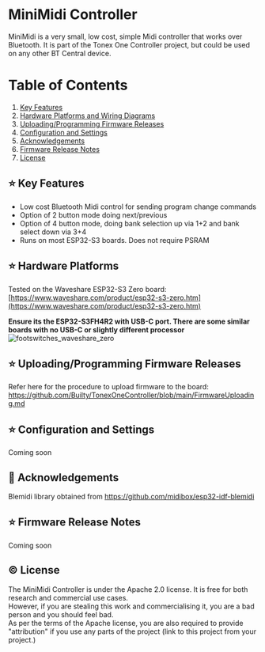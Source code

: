 # MiniMidi Controller

MiniMidi is a very small, low cost, simple Midi controller that works over Bluetooth.
It is part of the Tonex One Controller project, but could be used on any other BT Central device.

# Table of Contents
 1. [Key Features](#key_features)
 2. [Hardware Platforms and Wiring Diagrams](#hardware_platforms)
 3. [Uploading/Programming Firmware Releases](#firmware_uploading)
 4. [Configuration and Settings](#config)
 5. [Acknowledgements](#acknowledgements)
 6. [Firmware Release Notes](#release_notes)
 7. [License](#license)

## ⭐ Key Features <a name="key_features"></a>
- Low cost Bluetooth Midi control for sending program change commands
- Option of 2 button mode doing next/previous
- Option of 4 button mode, doing bank selection up via 1+2 and bank select down via 3+4
- Runs on most ESP32-S3 boards. Does not require PSRAM

## ⭐ Hardware Platforms <a name="hardware_platforms"></a>
Tested on the Waveshare ESP32-S3 Zero board:
[https://www.waveshare.com/product/esp32-s3-zero.htm](https://www.waveshare.com/product/esp32-s3-zero.htm)

**Ensure its the ESP32-S3FH4R2 with USB-C port. There are some similar boards with no USB-C or slightly different processor**
![footswitches_waveshare_zero](https://github.com/user-attachments/assets/205eead9-6f3b-4c88-80c3-78308731c285)


## ⭐ Uploading/Programming Firmware Releases <a name="firmware_uploading"></a> 
Refer here for the procedure to upload firmware to the board:
[https://github.com/Builty/TonexOneController/blob/main/FirmwareUploading.md ](https://github.com/Builty/TonexOneController/blob/main/FirmwareUploading.md)
 
## ⭐ Configuration and Settings <a name="config"></a>  
Coming soon
 
## 🙏 Acknowledgements <a name="acknowledgements"></a>
Blemidi library obtained from https://github.com/midibox/esp32-idf-blemidi

## ⭐ Firmware Release Notes <a name="release_notes"></a>  
Coming soon

## ©️ License <a name="license"></a>
The MiniMidi Controller is under the Apache 2.0 license. It is free for both research and commercial use cases.
<br>However, if you are stealing this work and commercialising it, you are a bad person and you should feel bad.
<br>As per the terms of the Apache license, you are also required to provide "attribution" if you use any parts of the project (link to this project from your project.)

